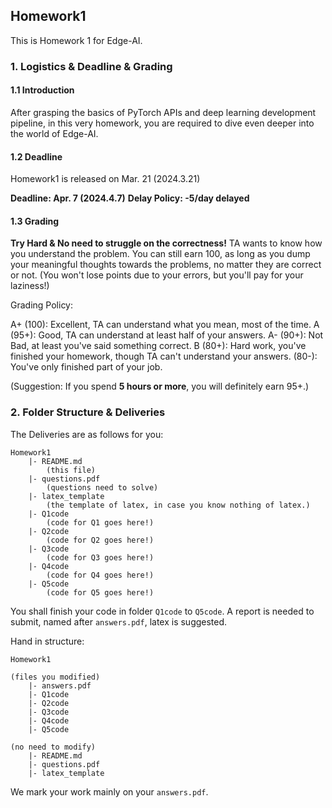 ## Homework1
This is Homework 1 for Edge-AI.

### 1. Logistics & Deadline & Grading

#### 1.1 Introduction
After grasping the basics of PyTorch APIs and deep learning development pipeline, in this very homework, you are required to dive even deeper into the world of Edge-AI.

#### 1.2 Deadline
Homework1 is released on Mar. 21 (2024.3.21)

<b>Deadline: Apr. 7 (2024.4.7)</b>
<b>Delay Policy: -5/day delayed</b>

#### 1.3 Grading
<b>Try Hard & No need to struggle on the correctness!</b> TA wants to know how you understand the problem. You can still earn 100, as long as you dump your meaningful thoughts towards the problems, no matter they are correct or not. 
(You won't lose points due to your errors, but you'll pay for your laziness!)

Grading Policy:

A+ (100): Excellent, TA can understand what you mean, most of the time.
A (95+): Good, TA can understand at least half of your answers.
A- (90+): Not Bad, at least you've said something correct.
B (80+): Hard work, you've finished your homework, though TA can't understand your answers.
(80-): You've only finished part of your job.

(Suggestion: If you spend <b>5 hours or more</b>, you will definitely earn 95+.)

### 2. Folder Structure & Deliveries

The Deliveries are as follows for you:
~~~
Homework1
    |- README.md 
        (this file)
    |- questions.pdf 
        (questions need to solve)
    |- latex_template 
        (the template of latex, in case you know nothing of latex.)
    |- Q1code
        (code for Q1 goes here!)
    |- Q2code
        (code for Q2 goes here!)  
    |- Q3code
        (code for Q3 goes here!)
    |- Q4code
        (code for Q4 goes here!)
    |- Q5code
        (code for Q5 goes here!) 
~~~

You shall finish your code in folder `Q1code` to `Q5code`. 
A report is needed to submit, named after `answers.pdf`, latex is suggested.

Hand in structure:
~~~
Homework1

(files you modified)
    |- answers.pdf
    |- Q1code
    |- Q2code
    |- Q3code
    |- Q4code
    |- Q5code

(no need to modify)
    |- README.md 
    |- questions.pdf
    |- latex_template
~~~

We mark your work mainly on your `answers.pdf`.
